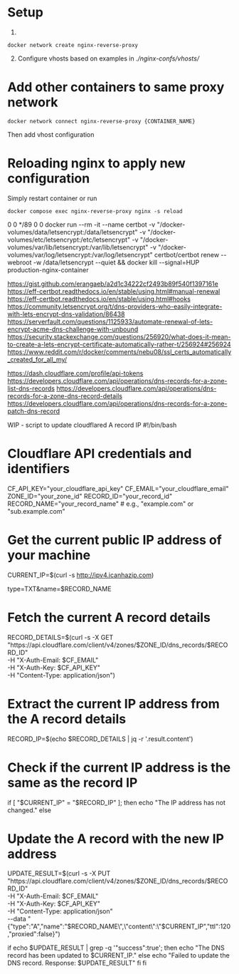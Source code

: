 # Setup
1.
```shell
docker network create nginx-reverse-proxy
```
2. Configure vhosts based on examples in *./nginx-confs/vhosts/*

# Add other containers to same proxy network
```shell
docker network connect nginx-reverse-proxy {CONTAINER_NAME}
```
Then add vhost configuration

# Reloading nginx to apply new configuration
Simply restart container or run
```shell
docker compose exec nginx-reverse-proxy nginx -s reload
``` 


0 0 */89 0 0 docker run --rm -it --name certbot -v
"/docker-volumes/data/letsencrypt:/data/letsencrypt" -v
"/docker-volumes/etc/letsencrypt:/etc/letsencrypt" -v
"/docker-volumes/var/lib/letsencrypt:/var/lib/letsencrypt" -v
"/docker-volumes/var/log/letsencrypt:/var/log/letsencrypt" certbot/certbot renew --webroot -w
/data/letsencrypt --quiet && docker kill --signal=HUP production-nginx-container

https://gist.github.com/erangaeb/a2d1c34222cf2493b89f540f1397161e
https://eff-certbot.readthedocs.io/en/stable/using.html#manual-renewal
https://eff-certbot.readthedocs.io/en/stable/using.html#hooks
https://community.letsencrypt.org/t/dns-providers-who-easily-integrate-with-lets-encrypt-dns-validation/86438
https://serverfault.com/questions/1125933/automate-renewal-of-lets-encrypt-acme-dns-challenge-with-unbound
https://security.stackexchange.com/questions/256920/what-does-it-mean-to-create-a-lets-encrypt-certificate-automatically-rather-t/256924#256924
https://www.reddit.com/r/docker/comments/nebu08/ssl_certs_automatically_created_for_all_my/



https://dash.cloudflare.com/profile/api-tokens
https://developers.cloudflare.com/api/operations/dns-records-for-a-zone-list-dns-records
https://developers.cloudflare.com/api/operations/dns-records-for-a-zone-dns-record-details
https://developers.cloudflare.com/api/operations/dns-records-for-a-zone-patch-dns-record


WIP - script to update cloudflared A record IP
#!/bin/bash

# Cloudflare API credentials and identifiers
CF_API_KEY="your_cloudflare_api_key"
CF_EMAIL="your_cloudflare_email"
ZONE_ID="your_zone_id"
RECORD_ID="your_record_id"
RECORD_NAME="your_record_name" # e.g., "example.com" or "sub.example.com"

# Get the current public IP address of your machine
CURRENT_IP=$(curl -s http://ipv4.icanhazip.com)

type=TXT&name=$RECORD_NAME
# Fetch the current A record details
RECORD_DETAILS=$(curl -s -X GET "https://api.cloudflare.com/client/v4/zones/$ZONE_ID/dns_records/$RECORD_ID" \
     -H "X-Auth-Email: $CF_EMAIL" \
     -H "X-Auth-Key: $CF_API_KEY" \
     -H "Content-Type: application/json")

# Extract the current IP address from the A record details
RECORD_IP=$(echo $RECORD_DETAILS | jq -r '.result.content')

# Check if the current IP address is the same as the record IP
if [ "$CURRENT_IP" = "$RECORD_IP" ]; then
  echo "The IP address has not changed."
else
  # Update the A record with the new IP address
  UPDATE_RESULT=$(curl -s -X PUT "https://api.cloudflare.com/client/v4/zones/$ZONE_ID/dns_records/$RECORD_ID" \
       -H "X-Auth-Email: $CF_EMAIL" \
       -H "X-Auth-Key: $CF_API_KEY" \
       -H "Content-Type: application/json" \
       --data "{\"type\":\"A\",\"name\":\"$RECORD_NAME\",\"content\":\"$CURRENT_IP\",\"ttl\":120,\"proxied\":false}")

  if echo $UPDATE_RESULT | grep -q '"success":true'; then
    echo "The DNS record has been updated to $CURRENT_IP."
  else
    echo "Failed to update the DNS record. Response: $UPDATE_RESULT"
  fi
fi
